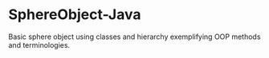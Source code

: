 # SphereObject-Java
Basic sphere object using classes and hierarchy exemplifying OOP methods and terminologies.
